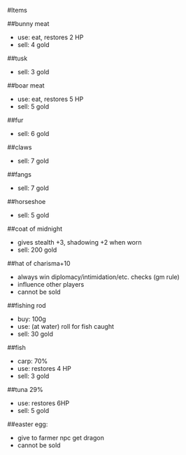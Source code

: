 #Items

##bunny meat
* use: eat, restores 2 HP
* sell: 4 gold

##tusk
* sell: 3 gold

##boar meat
* use: eat, restores 5 HP
* sell: 5 gold

##fur
* sell: 6 gold

##claws
* sell: 7 gold

##fangs
* sell: 7 gold

##horseshoe
* sell: 5 gold

##coat of midnight
* gives stealth +3, shadowing +2 when worn
* sell: 200 gold

##hat of charisma+10
* always win diplomacy/intimidation/etc. checks (gm rule)
* influence other players
* cannot be sold

##fishing rod
* buy: 100g
* use: (at water) roll for fish caught
* sell: 30 gold

##fish
* carp: 70%
* use: restores 4 HP
* sell: 3 gold

##tuna 29%
* use: restores 6HP
* sell: 5 gold

##easter egg:
* give to farmer npc get dragon
* cannot be sold
